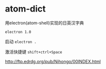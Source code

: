# atom-dict
用electron(atom-shell)实现的日英汉字典

```
electron 1.0
```

启动
`electron .`

激活快捷键 
`shift+ctrl+Space`



http://ftp.edrdg.org/pub/Nihongo/00INDEX.html
